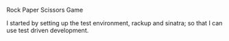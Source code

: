 Rock Paper Scissors Game

I started by setting up the test environment, rackup and sinatra; so that I can use test driven development.